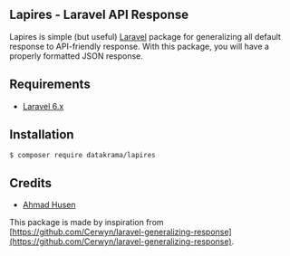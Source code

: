 ## Lapires - Laravel API Response

Lapires is simple (but useful) [Laravel](https://github.com/laravel/laravel "Laravel") package for generalizing all default response to API-friendly response. With this package, you will have a properly formatted JSON response.

## Requirements
- [Laravel 6.x](https://github.com/laravel/laravel)

## Installation
`$ composer require datakrama/lapires`

## Credits
- [Ahmad Husen](https://github.com/husenisme)

This package is made by inspiration from [https://github.com/Cerwyn/laravel-generalizing-response](https://github.com/Cerwyn/laravel-generalizing-response).